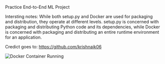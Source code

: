 Practice End-to-End ML Project

Intersting notes:
While both setup.py and Docker are used for packaging and distribution, they operate at different levels. 
setup.py is concerned with packaging and distributing Python code and its dependencies, while Docker is concerned with packaging and distributing an entire runtime environment for an application.


Credict goes to: https://github.com/krishnaik06


![Docker Container Running](https://user-images.githubusercontent.com/50424683/230739556-5ab11350-399d-4e3c-a6d8-3d1679826478.png)
